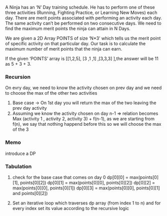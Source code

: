 A Ninja has an ‘N’ Day training schedule. He has to perform one of these three activities (Running, Fighting Practice, or Learning New Moves) each day. There are merit points associated with performing an activity each day. The same activity can’t be performed on two consecutive days. We need to find the maximum merit points the ninja can attain in N Days.

We are given a 2D Array POINTS of size ‘N*3’ which tells us the merit point of specific activity on that particular day. Our task is to calculate the maximum number of merit points that the ninja can earn.

If the given ‘POINTS’ array is [[1,2,5], [3 ,1 ,1] ,[3,3,3] ],the answer will be 11 as 5 + 3 + 3.

### Recursion

On evry day, we need to know the activity chosen on prev day and we need to choose the max of the other two activities 
1. Base case -> On 1st day you will return the max of the two leaving the prev day activity 
2. Assuming we know the activity chosen on day n-1 => relation becomes Max (activity 1 , activity 2, activity 3) + f(n-1), as we are starting from f(n), we say that nothing happend before this so we will choose the max of the 3

### Memo 
introduce a DP

### Tabulation
1. check for the base case that comes on day 0
dp[0][0] = max(points[0][1], points[0][2]) 
dp[0][1] = max(points[0][0], points[0][2]) 
dp[0][2] = max(points[0][0], points[0][1]) 
dp[0][3] = max(points[0][0], points[0][1] and points[0][2]) 

2. Set an iterative loop which traverses dp array (from index 1 to n) and for every index set its value according to the recursive logic
